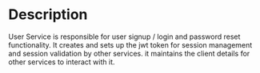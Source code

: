 # Description
  User Service is responsible for user signup / login and password reset functionality.
  It creates and sets up the jwt token for session management and session validation by other services.
  it maintains the client details for other services to interact with it.
